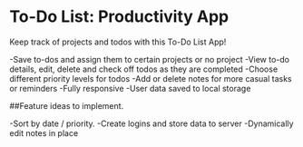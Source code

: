 # To-Do List: Productivity App

Keep track of projects and todos with this To-Do List App!

-Save to-dos and assign them to certain projects or no project
-View to-do details, edit, delete and check off todos as they are completed
-Choose different priority levels for todos
-Add or delete notes for more casual tasks or reminders
-Fully responsive
-User data saved to local storage

##Feature ideas to implement.

-Sort by date / priority.
-Create logins and store data to server
-Dynamically edit notes in place
